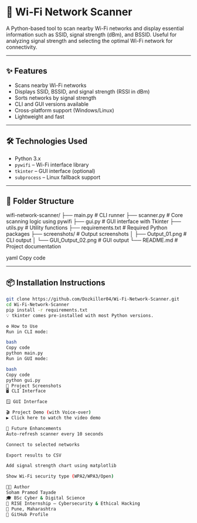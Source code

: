 # 📶 Wi-Fi Network Scanner

A Python-based tool to scan nearby Wi-Fi networks and display essential information such as SSID, signal strength (dBm), and BSSID. Useful for analyzing signal strength and selecting the optimal Wi-Fi network for connectivity.

---

## ✨ Features

- Scans nearby Wi-Fi networks
- Displays SSID, BSSID, and signal strength (RSSI in dBm)
- Sorts networks by signal strength
- CLI and GUI versions available
- Cross-platform support (Windows/Linux)
- Lightweight and fast

---

## 🛠️ Technologies Used

- Python 3.x
- `pywifi` – Wi-Fi interface library
- `tkinter` – GUI interface (optional)
- `subprocess` – Linux fallback support

---

## 📁 Folder Structure

wifi-network-scanner/
├── main.py # CLI runner
├── scanner.py # Core scanning logic using pywifi
├── gui.py # GUI interface with Tkinter
├── utils.py # Utility functions
├── requirements.txt # Required Python packages
├── screenshots/ # Output screenshots
│ ├── Output_01.png # CLI output
│ └── GUI_Output_02.png # GUI output
└── README.md # Project documentation

yaml
Copy code

---

## 📦 Installation Instructions

```bash
git clone https://github.com/Dozkiller04/Wi-Fi-Network-Scanner.git
cd Wi-Fi-Network-Scanner
pip install -r requirements.txt
💡 tkinter comes pre-installed with most Python versions.

⚙️ How to Use
Run in CLI mode:

bash
Copy code
python main.py
Run in GUI mode:

bash
Copy code
python gui.py
📸 Project Screenshots
🖥️ CLI Interface

🪟 GUI Interface

🎬 Project Demo (with Voice-over)
▶️ Click here to watch the video demo

🚀 Future Enhancements
Auto-refresh scanner every 10 seconds

Connect to selected networks

Export results to CSV

Add signal strength chart using matplotlib

Show Wi-Fi security type (WPA2/WPA3/Open)

👨‍💻 Author
Soham Pramod Tayade
🎓 BSc Cyber & Digital Science
🏢 RISE Internship – Cybersecurity & Ethical Hacking
📍 Pune, Maharashtra
🔗 GitHub Profile
